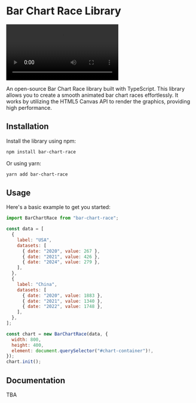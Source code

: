 # Bar Chart Race Library

![Preview](https://github.com/Erik3010/bar-chart-race/blob/1bb0cc177a986b84150a2a9c51103089b9f28d87/demo/preview/preview.mov)

An open-source Bar Chart Race library built with TypeScript. This library allows you to create a smooth animated bar chart races effortlessly. It works by utilizing the HTML5 Canvas API to render the graphics, providing high performance.

## Installation

Install the library using npm:

```bash
npm install bar-chart-race
```

Or using yarn:

```bash
yarn add bar-chart-race
```

## Usage

Here's a basic example to get you started:

```javascript
import BarChartRace from "bar-chart-race";

const data = [
  {
    label: "USA",
    datasets: [
      { date: "2020", value: 267 },
      { date: "2021", value: 426 },
      { date: "2024", value: 279 },
    ],
  },
  {
    label: "China",
    datasets: [
      { date: "2020", value: 1883 },
      { date: "2021", value: 1340 },
      { date: "2022", value: 1748 },
    ],
  },
];

const chart = new BarChartRace(data, {
  width: 800,
  height: 400,
  element: document.querySelector("#chart-container")!,
});
chart.init();
```

## Documentation

TBA
